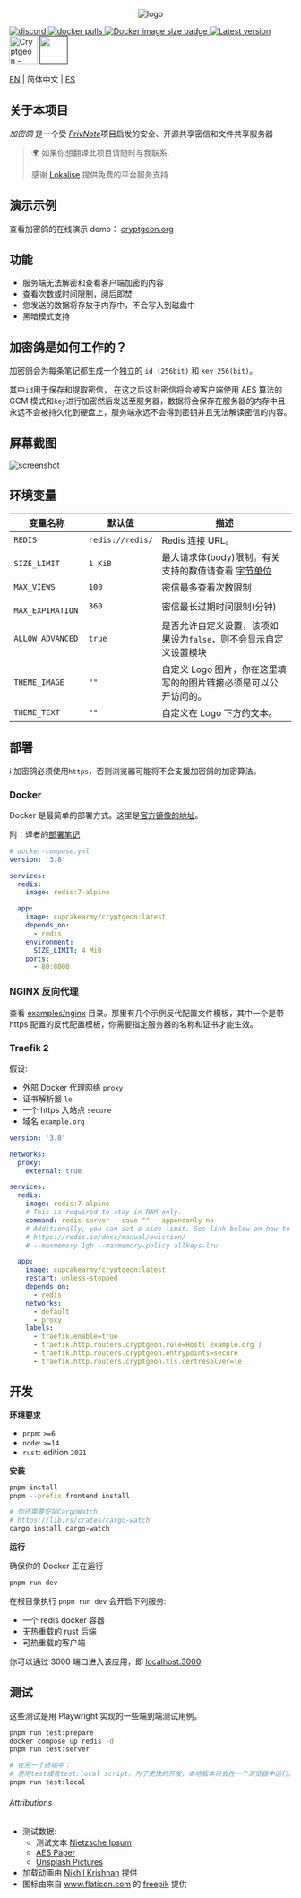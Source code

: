 <p align="center">
  <img src="./design/Github_zh-CN.png" alt="logo">
</p>

<a href="https://discord.gg/nuby6RnxZt">
  <img alt="discord" src="https://img.shields.io/discord/252403122348097536?style=for-the-badge" />
  <img alt="docker pulls" src="https://img.shields.io/docker/pulls/cupcakearmy/cryptgeon?style=for-the-badge" />
  <img alt="Docker image size badge" src="https://img.shields.io/docker/image-size/cupcakearmy/cryptgeon?style=for-the-badge" />
  <img alt="Latest version" src="https://img.shields.io/github/v/release/cupcakearmy/cryptgeon?style=for-the-badge" />
</a>

<br/>
<a href="https://www.producthunt.com/posts/cryptgeon?utm_source=badge-featured&utm_medium=badge&utm_souce=badge-cryptgeon" target="_blank"><img src="https://api.producthunt.com/widgets/embed-image/v1/featured.svg?post_id=295189&theme=light" alt="Cryptgeon - Securely share self-destructing notes | Product Hunt" height="50" /></a>
<a href=""><img src="./.github/lokalise.png" height="50">
<br/>

[EN](README.md) | 简体中文 | [ES](README_ES.md)

## 关于本项目

_加密鸽_ 是一个受 [_PrivNote_](https://privnote.com)项目启发的安全、开源共享密信和文件共享服务器

> 🌍 如果你想翻译此项目请随时与我联系.
>
> 感谢 [Lokalise](https://lokalise.com/) 提供免费的平台服务支持

## 演示示例

查看加密鸽的在线演示 demo： [cryptgeon.org](https://cryptgeon.org)

## 功能

- 服务端无法解密和查看客户端加密的内容
- 查看次数或时间限制，阅后即焚
- 您发送的数据将存放于内存中，不会写入到磁盘中
- 黑暗模式支持

## 加密鸽是如何工作的？

加密鸽会为每条笔记都生成一个独立的 <code>id (256bit)</code> 和 <code>key 256(bit)</code>。

其中<code>id</code>用于保存和提取密信， 在这之后这封密信将会被客户端使用 AES 算法的 GCM 模式和`key`进行加密然后发送至服务器，数据将会保存在服务器的内存中且永远不会被持久化到硬盘上，服务端永远不会得到密钥并且无法解读密信的内容。

## 屏幕截图

![screenshot](./design/Screens.png)

## 环境变量

| 变量名称          | 默认值           | 描述                                                                              |
| ----------------- | ---------------- | --------------------------------------------------------------------------------- |
| `REDIS`           | `redis://redis/` | Redis 连接 URL。                                                                  |
| `SIZE_LIMIT`      | `1 KiB`          | 最大请求体(body)限制。有关支持的数值请查看 [字节单位](https://docs.rs/byte-unit/) |
| `MAX_VIEWS`       | `100`            | 密信最多查看次数限制                                                              |
| ` MAX_EXPIRATION` | `360`            | 密信最长过期时间限制(分钟)                                                        |
| `ALLOW_ADVANCED`  | `true`           | 是否允许自定义设置，该项如果设为`false`，则不会显示自定义设置模块                 |
| `THEME_IMAGE`     | `""`             | 自定义 Logo 图片，你在这里填写的的图片链接必须是可以公开访问的。                  |
| `THEME_TEXT`      | `""`             | 自定义在 Logo 下方的文本。                                                        |

## 部署

ℹ️ 加密鸽必须使用`https`，否则浏览器可能将不会支援加密鸽的加密算法。

### Docker

Docker 是最简单的部署方式。这里是[官方镜像的地址](https://hub.docker.com/r/cupcakearmy/cryptgeon)。

附：译者的[部署笔记](https://www.hash070.top/archives/cryptgeon-docker-deploy.html)

```yaml
# docker-compose.yml
version: '3.8'

services:
  redis:
    image: redis:7-alpine

  app:
    image: cupcakearmy/cryptgeon:latest
    depends_on:
      - redis
    environment:
      SIZE_LIMIT: 4 MiB
    ports:
      - 80:8000
```

### NGINX 反向代理

查看 [examples/nginx](https://github.com/cupcakearmy/cryptgeon/tree/main/examples/nginx) 目录。那里有几个示例反代配置文件模板，其中一个是带 https 配置的反代配置模板，你需要指定服务器的名称和证书才能生效。

### Traefik 2

假设:

- 外部 Docker 代理网络 `proxy`
- 证书解析器 `le`
- 一个 https 入站点 `secure`
- 域名 `example.org`

```yaml
version: '3.8'

networks:
  proxy:
    external: true

services:
  redis:
    image: redis:7-alpine
    # This is required to stay in RAM only.
    command: redis-server --save "" --appendonly no
    # Additionally, you can set a size limit. See link below on how to customise.
    # https://redis.io/docs/manual/eviction/
    # --maxmemory 1gb --maxmemory-policy allkeys-lru

  app:
    image: cupcakearmy/cryptgeon:latest
    restart: unless-stopped
    depends_on:
      - redis
    networks:
      - default
      - proxy
    labels:
      - traefik.enable=true
      - traefik.http.routers.cryptgeon.rule=Host(`example.org`)
      - traefik.http.routers.cryptgeon.entrypoints=secure
      - traefik.http.routers.cryptgeon.tls.certresolver=le
```

## 开发

**环境要求**

- `pnpm`: `>=6`
- `node`: `>=14`
- `rust`: edition `2021`

**安装**

```bash
pnpm install
pnpm --prefix frontend install

# 你还需要安装CargoWatch.
# https://lib.rs/crates/cargo-watch
cargo install cargo-watch
```

**运行**

确保你的 Docker 正在运行

```bash
pnpm run dev
```

在根目录执行 `pnpm run dev` 会开启下列服务:

- 一个 redis docker 容器
- 无热重载的 rust 后端
- 可热重载的客户端

你可以通过 3000 端口进入该应用，即 [localhost:3000](http://localhost:3000).

## 测试

这些测试是用 Playwright 实现的一些端到端测试用例。

```sh
pnpm run test:prepare
docker compose up redis -d
pnpm run test:server

# 在另一个终端中：
# 使用test或者test:local script。为了更快的开发，本地版本只会在一个浏览器中运行。
pnpm run test:local
```

###### Attributions

- 测试数据:
  - 测试文本 [Nietzsche Ipsum](https://nietzsche-ipsum.com/)
  - [AES Paper](https://www.cs.miami.edu/home/burt/learning/Csc688.012/rijndael/rijndael_doc_V2.pdf)
  - [Unsplash Pictures](https://unsplash.com/)
- 加载动画由 [Nikhil Krishnan](https://codepen.io/nikhil8krishnan/pen/rVoXJa) 提供
- 图标由来自 <a href="https://www.flaticon.com/" title="Flaticon">www.flaticon.com</a> 的 <a href="https://www.freepik.com" title="Freepik">freepik</a> 提供
